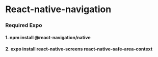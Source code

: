 # React-native-navigation
### Required Expo
#### 1. npm install @react-navigation/native
#### 2. expo install react-native-screens react-native-safe-area-context 
